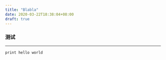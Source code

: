 ```yaml
---
title: "Blabla"
date: 2020-03-22T18:38:04+08:00
draft: true
---
```

### 测试
---
```
print hello world
```

